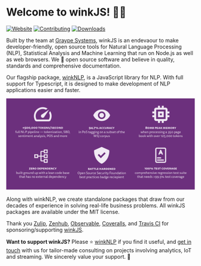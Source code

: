 # Welcome to winkJS! 👋🏼
[![Website](https://img.shields.io/static/v1?label=Website&message=winkjs.org&color=yellow)](https://winkjs.org/)
[![Contributing](https://img.shields.io/static/v1?label=Contributing&message=guide&color=green)](https://github.com/winkjs/wink-nlp/blob/master/CONTRIBUTING.md)
[![Downloads](https://img.shields.io/static/v1?label=Downloads&message=~2M/Year&color=blue)](https://api.npmjs.org/downloads/point/last-year/wink-nlp,wink-helpers,wink-jaro-distance,wink-distance,wink-bm25-text-search,wink-regression-tree,wink-porter2-stemmer,wink-sentiment,wink-naive-bayes-text-classifier,wink-tokenizer,wink-nlp-utils,wink-statistics,wink-pos-tagger,wink-lexicon,wink-lemmatizer,wink-ner,wink-perceptron)

Built by the team at [Graype Systems](https://graype.in), winkJS is an endevaour to make developer-friendly, open source tools for Natural Language Processing (NLP), Statistical Analysis and Machine Learning that run on Node.js as well as web browsers. We 💜 open source software and believe in quality, standards and comprehensive documentation.

Our flagship package, [winkNLP](https://github.com/winkjs/wink-nlp), is a JavaScript library for NLP. With full support for Typescript, it is designed to make development of NLP applications easier and faster. 

![WinkNLP Features](/profile/images/winkjs-profile_features.png)

Along with winkNLP, we create standalone packages that draw from our decades of experience in solving real-life business problems. All winkJS packages are available under the MIT license.

Thank you [Zulip](https://zulip.com/), [Zenhub](https://www.zenhub.com/), [Observable](https://observablehq.com/), [Coveralls](https://coveralls.io/), and [Travis CI](https://www.travis-ci.com/) for sponsoring/supporting [winkJS](https://winkjs.org/).

**Want to support winkJS?** Please ⭐️ [winkNLP](https://github.com/winkjs/wink-nlp) if you find it useful, and [get in touch](mailto:wink@graype.in) with us for tailor-made consulting on projects involving analytics, IoT and streaming. We sincerely value your support. 🙏 
